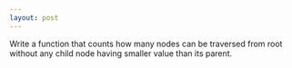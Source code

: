 ```yaml
---
layout: post
---
```

Write a function that counts how many nodes can be traversed from root without any child node having smaller value than its parent.
